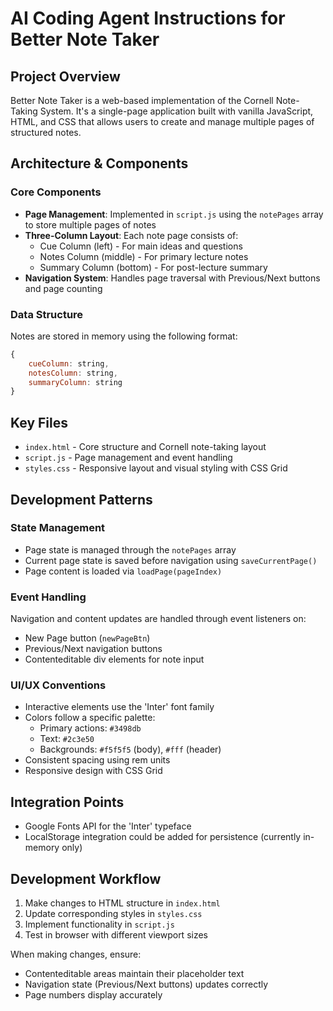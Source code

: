 # AI Coding Agent Instructions for Better Note Taker

## Project Overview
Better Note Taker is a web-based implementation of the Cornell Note-Taking System. It's a single-page application built with vanilla JavaScript, HTML, and CSS that allows users to create and manage multiple pages of structured notes.

## Architecture & Components

### Core Components
- **Page Management**: Implemented in `script.js` using the `notePages` array to store multiple pages of notes
- **Three-Column Layout**: Each note page consists of:
  - Cue Column (left) - For main ideas and questions
  - Notes Column (middle) - For primary lecture notes
  - Summary Column (bottom) - For post-lecture summary
- **Navigation System**: Handles page traversal with Previous/Next buttons and page counting

### Data Structure
Notes are stored in memory using the following format:
```javascript
{
    cueColumn: string,
    notesColumn: string,
    summaryColumn: string
}
```

## Key Files
- `index.html` - Core structure and Cornell note-taking layout
- `script.js` - Page management and event handling
- `styles.css` - Responsive layout and visual styling with CSS Grid

## Development Patterns

### State Management
- Page state is managed through the `notePages` array
- Current page state is saved before navigation using `saveCurrentPage()`
- Page content is loaded via `loadPage(pageIndex)`

### Event Handling
Navigation and content updates are handled through event listeners on:
- New Page button (`newPageBtn`)
- Previous/Next navigation buttons
- Contenteditable div elements for note input

### UI/UX Conventions
- Interactive elements use the 'Inter' font family
- Colors follow a specific palette:
  - Primary actions: `#3498db`
  - Text: `#2c3e50`
  - Backgrounds: `#f5f5f5` (body), `#fff` (header)
- Consistent spacing using rem units
- Responsive design with CSS Grid

## Integration Points
- Google Fonts API for the 'Inter' typeface
- LocalStorage integration could be added for persistence (currently in-memory only)

## Development Workflow
1. Make changes to HTML structure in `index.html`
2. Update corresponding styles in `styles.css`
3. Implement functionality in `script.js`
4. Test in browser with different viewport sizes

When making changes, ensure:
- Contenteditable areas maintain their placeholder text
- Navigation state (Previous/Next buttons) updates correctly
- Page numbers display accurately